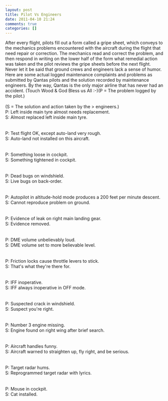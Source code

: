 ```yaml
---
layout: post
title: Pilot Vs Engineers
date: 2011-04-10 21:24
comments: true
categories: []
---
```

<span>After every flight, pilots fill out a form called a gripe sheet, which conveys to the mechanics problems encountered with the aircraft during the flight that need repair or correction. The mechanics read and correct the problem, and then respond in writing on the lower half of the form what remedial action was taken and the pilot reviews the gripe sheets before the next flight. Never let it be said that ground crews and engineers lack a sense of humor. Here are some actual logged maintenance complaints and problems as submitted by Qantas pilots and the solution recorded by maintenance engineers. By the way, Qantas is the only major airline that has never had an accident. (Touch Wood &amp; God Bless us All :-)</span><span>(P = The problem logged by the pilot.)<br /><br />(S = The solution and action taken by the &gt; engineers.)</span><span><br /><span>P: Left inside main tyre almost needs replacement.<br />S: Almost replaced left inside main tyre.</span><br /><br /><br />P: Test flight OK, except auto-land very rough.<br />S: Auto-land not installed on this aircraft.<br /><br /><br /><span>P: Something loose in cockpit.<br />S: Something tightened in cockpit.<br /></span><br /><br />P: Dead bugs on windshield.<br />S: Live bugs on back-order.<br /><br /><br />P: Autopilot in altitude-hold mode produces a 200 feet per minute descent.<br />S: Cannot reproduce problem on ground.<br /><br /><br /><span>P: Evidence of leak on right main landing gear.<br />S: Evidence removed.</span><br /><br /><br /><span>P: DME volume unbelievably loud.<br />S: DME volume set to more believable level.</span><br /><br /><br />P: Friction locks cause throttle levers to stick.<br />S: That's what they're there for.<br /><br /><br />P: IFF inoperative.<br />S: IFF always inoperative in OFF mode.<br /><br /><br />P: Suspected crack in windshield.<br />S: Suspect you're right.<br /><br /><br /><span>P: Number 3 engine missing.<br />S: Engine found on right wing after brief search.</span><br /><br /><br /><span>P: Aircraft handles funny.<br />S: Aircraft warned to straighten up, fly right, and be serious.</span><br /><br /><br /><span>P: Target radar hums.<br />S: Reprogrammed target radar with lyrics.</span><br /><br /><br /><span>P: Mouse in cockpit.<br />S: Cat installed.</span></span>